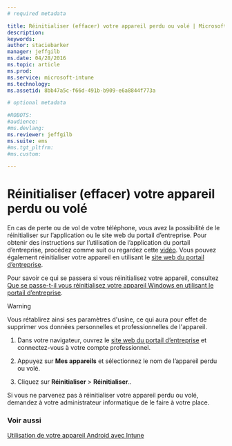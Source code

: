 ```yaml
---
# required metadata

title: Réinitialiser (effacer) votre appareil perdu ou volé | Microsoft Intune
description:
keywords:
author: staciebarker
manager: jeffgilb
ms.date: 04/28/2016
ms.topic: article
ms.prod:
ms.service: microsoft-intune
ms.technology:
ms.assetid: 8bb47a5c-f66d-491b-b909-e6a8844f773a

# optional metadata

#ROBOTS:
#audience:
#ms.devlang:
ms.reviewer: jeffgilb
ms.suite: ems
#ms.tgt_pltfrm:
#ms.custom:

---
```



# Réinitialiser (effacer) votre appareil perdu ou volé

En cas de perte ou de vol de votre téléphone, vous avez la possibilité de le réinitialiser sur l’application ou le site web du portail d’entreprise. Pour obtenir des instructions sur l’utilisation de l’application du portail d’entreprise, procédez comme suit ou regardez cette [vidéo](http://aka.ms/ly1x17). Vous pouvez également réinitialiser votre appareil en utilisant le [site web du portail d’entreprise](reset-your-device-cpwebsite.md).

Pour savoir ce qui se passera si vous réinitialisez votre appareil, consultez [Que se passe-t-il vous réinitialisez votre appareil Windows en utilisant le portail d’entreprise](what-happens-if-you-reset-your-device-using-the-company-portal-android.md).

> [!WARNING] 
> Vous rétablirez ainsi ses paramètres d'usine, ce qui aura pour effet de supprimer vos données personnelles et professionnelles de l'appareil.

1.  Dans votre navigateur, ouvrez le [site web du portail d’entreprise](http://portal.manage.microsoft.com) et connectez-vous à votre compte professionnel.

2.  Appuyez sur **Mes appareils** et sélectionnez le nom de l’appareil perdu ou volé.

3.  Cliquez sur **Réinitialiser** &gt; **Réinitialiser**..

Si vous ne parvenez pas à réinitialiser votre appareil perdu ou volé, demandez à votre administrateur informatique de le faire à votre place.

### Voir aussi
[Utilisation de votre appareil Android avec Intune](using-your-android-device-with-intune.md)



<!--HONumber=May16_HO1-->


